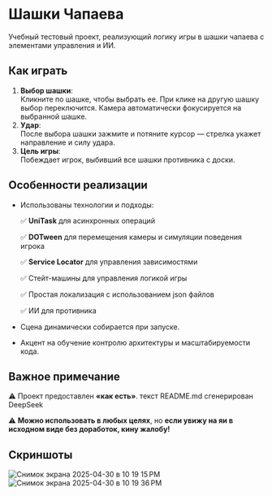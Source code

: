 # Шашки Чапаева

Учебный тестовый проект, реализующий логику игры в шашки чапаева с элементами управления и ИИ.

## Как играть

1. **Выбор шашки**:  
   Кликните по шашке, чтобы выбрать ее. При клике на другую шашку выбор переключится. Камера автоматически фокусируется на выбранной шашке.
2. **Удар**:  
   После выбора шашки зажмите и потяните курсор — стрелка укажет направление и силу удара.
3. **Цель игры**:  
   Побеждает игрок, выбивший все шашки противника с доски.

## Особенности реализации

- Использованы технологии и подходы:  

  ✅ **UniTask** для асинхронных операций

  ✅ **DOTween** для перемещения камеры и симуляции поведения игрока

  ✅ **Service Locator** для управления зависимостями  

  ✅ Стейт-машины для управления логикой игры

  ✅ Простая локализация с использованием json файлов

  ✅ ИИ для противника
  
- Сцена динамически собирается при запуске.
- Акцент на обучение контролю архитектуры и масштабируемости кода.

## Важное примечание

⚠️ Проект предоставлен **«как есть»**. текст README.md сгенерирован DeepSeek

⚠️ **Можно использовать в любых целях**, но **если увижу на яи в исходном виде без доработок, кину жалобу!** 

## Скриншоты
![Снимок экрана 2025-04-30 в 10 19 15 PM](https://github.com/user-attachments/assets/89ec43c2-6af1-4679-a237-a8b42e0ecd1f)
![Снимок экрана 2025-04-30 в 10 19 36 PM](https://github.com/user-attachments/assets/b05c872e-92de-4f44-a6c7-7961397aa33b)



